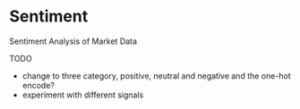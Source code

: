 # Sentiment
Sentiment Analysis of Market Data

TODO
- change to three category, positive, neutral and negative and the one-hot encode?
- experiment with different signals

